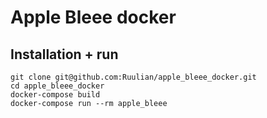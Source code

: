 # Apple Bleee docker

## Installation + run

```
git clone git@github.com:Ruulian/apple_bleee_docker.git
cd apple_bleee_docker
docker-compose build
docker-compose run --rm apple_bleee
```